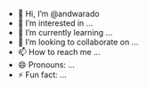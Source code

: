 - 👋 Hi, I’m @andwarado
- 👀 I’m interested in ...
- 🌱 I’m currently learning ...
- 💞️ I’m looking to collaborate on ...
- 📫 How to reach me ...
- 😄 Pronouns: ...
- ⚡ Fun fact: ...

<!---
andwarado/andwarado is a ✨ special ✨ repository because its `README.md` (this file) appears on your GitHub profile.
You can click the Preview link to take a look at your changes.
--->
